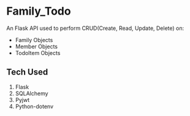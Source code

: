 # Family_Todo

An Flask API used to perform 
CRUD(Create, Read, Update, Delete) on:
- Family Objects
- Member Objects
- TodoItem Objects

## Tech Used

1. Flask
2. SQLAlchemy
3. Pyjwt
4. Python-dotenv

